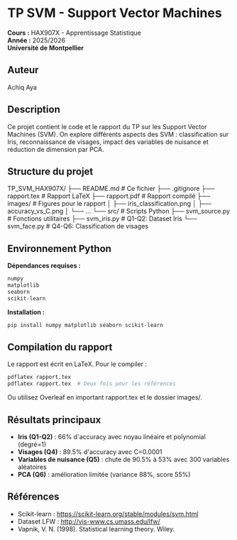 # TP SVM - Support Vector Machines

**Cours :** HAX907X - Apprentissage Statistique  
**Année :** 2025/2026  
**Université de Montpellier**

## Auteur
Achiq Aya

## Description

Ce projet contient le code et le rapport du TP sur les Support Vector Machines (SVM). On explore différents aspects des SVM : classification sur Iris, reconnaissance de visages, impact des variables de nuisance et réduction de dimension par PCA.

## Structure du projet
TP_SVM_HAX907X/
├── README.md              # Ce fichier
├── .gitignore
├── rapport.tex            # Rapport LaTeX
├── rapport.pdf            # Rapport compilé
├── images/                # Figures pour le rapport
│   ├── iris_classification.png
│   ├── accuracy_vs_C.png
│   └── ...
└── src/                   # Scripts Python
├── svm_source.py      # Fonctions utilitaires
├── svm_iris.py        # Q1-Q2: Dataset Iris
└── svm_face.py        # Q4-Q6: Classification de visages

## Environnement Python

**Dépendances requises :**
```bash
numpy
matplotlib
seaborn
scikit-learn
```
**Installation :**
```bash
pip install numpy matplotlib seaborn scikit-learn
```
## Compilation du rapport

Le rapport est écrit en LaTeX. Pour le compiler :
```bash
pdflatex rapport.tex
pdflatex rapport.tex  # Deux fois pour les références
```
Ou utilisez Overleaf en important rapport.tex et le dossier images/.

## Résultats principaux

- **Iris (Q1-Q2)** : 66% d'accuracy avec noyau linéaire et polynomial (degré=1)
- **Visages (Q4)** : 89.5% d'accuracy avec C=0.0001
- **Variables de nuisance (Q5)** : chute de 90.5% à 53% avec 300 variables aléatoires
- **PCA (Q6)** : amélioration limitée (variance 88%, score 55%)

## Références

- Scikit-learn : https://scikit-learn.org/stable/modules/svm.html
- Dataset LFW : http://vis-www.cs.umass.edu/lfw/
- Vapnik, V. N. (1998). Statistical learning theory. Wiley.